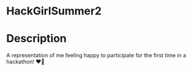 

# HackGirlSummer2


# Description 
A representation of me feeling happy to participate for the first time in a hackathon! ❤️🥳
